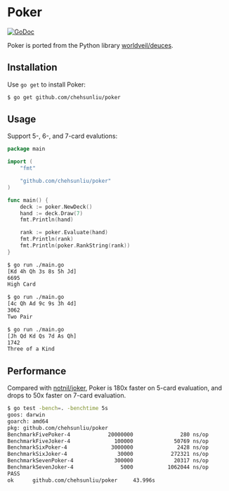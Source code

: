 # Poker

[![GoDoc](https://godoc.org/github.com/chehsunliu/poker?status.svg)](https://godoc.org/github.com/chehsunliu/poker)

Poker is ported from the Python library [worldveil/deuces](https://github.com/worldveil/deuces).

## Installation

Use `go get` to install Poker:

```sh
$ go get github.com/chehsunliu/poker
```

## Usage

Support 5-, 6-, and 7-card evalutions:

```go
package main

import (
	"fmt"

	"github.com/chehsunliu/poker"
)

func main() {
	deck := poker.NewDeck()
	hand := deck.Draw(7)
	fmt.Println(hand)

	rank := poker.Evaluate(hand)
	fmt.Println(rank)
	fmt.Println(poker.RankString(rank))
}
```

```sh
$ go run ./main.go
[Kd 4h Qh 3s 8s 5h Jd]
6695
High Card

$ go run ./main.go
[4c Qh Ad 9c 9s 3h 4d]
3062
Two Pair

$ go run ./main.go
[Jh Qd Kd Qs 7d As Qh]
1742
Three of a Kind
```

## Performance

Compared with [notnil/joker](https://github.com/notnil/joker), Poker is 180x faster on 5-card evaluation, and drops to 50x faster on 7-card evaluation.

```sh
$ go test -bench=. -benchtime 5s
goos: darwin
goarch: amd64
pkg: github.com/chehsunliu/poker
BenchmarkFivePoker-4            20000000               280 ns/op
BenchmarkFiveJoker-4              100000             50769 ns/op
BenchmarkSixPoker-4              3000000              2428 ns/op
BenchmarkSixJoker-4                30000            272321 ns/op
BenchmarkSevenPoker-4             300000             20317 ns/op
BenchmarkSevenJoker-4               5000           1062044 ns/op
PASS
ok      github.com/chehsunliu/poker     43.996s
```